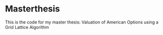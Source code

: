 # Masterthesis
This is the code for my master thesis: Valuation of American Options using a Grid Lattice Algorithm
